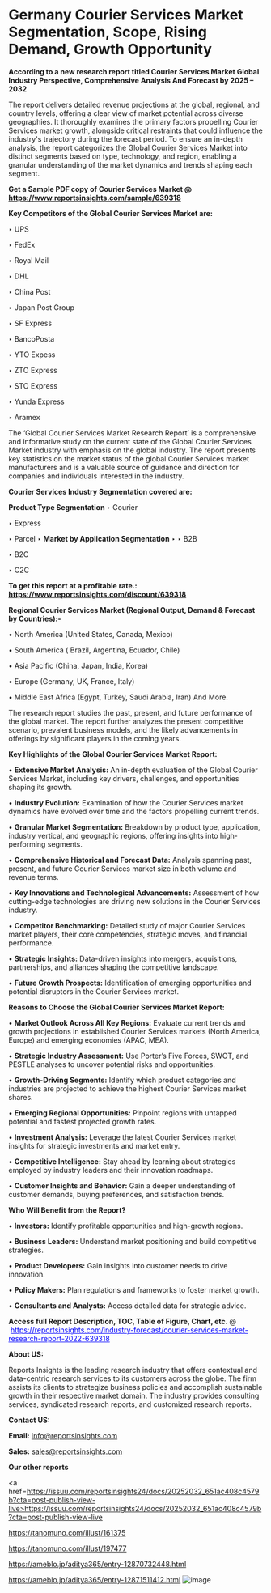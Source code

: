 # Germany Courier Services Market Segmentation, Scope, Rising Demand, Growth Opportunity 

<strong>According to a new research report titled Courier Services Market Global Industry Perspective, Comprehensive Analysis And Forecast by 2025 – 2032</strong>

The report delivers detailed revenue projections at the global, regional, and country levels, offering a clear view of market potential across diverse geographies. It thoroughly examines the primary factors propelling Courier Services market growth, alongside critical restraints that could influence the industry's trajectory during the forecast period. To ensure an in-depth analysis, the report categorizes the Global Courier Services Market into distinct segments based on type, technology, and region, enabling a granular understanding of the market dynamics and trends shaping each segment.

<strong>Get a Sample PDF copy of Courier Services Market </strong><strong>@<a href=https://www.reportsinsights.com/sample/639318 style=color:#0000ff;> https://www.reportsinsights.com/sample/639318</a></strong></font>

<strong>Key Competitors of the Global Courier Services Market are:</strong>

‣ UPS

‣ FedEx

‣ Royal Mail

‣ DHL

‣ China Post

‣ Japan Post Group

‣ SF Express

‣ BancoPosta

‣ YTO Expess

‣ ZTO Express

‣ STO Express

‣ Yunda Express

‣ Aramex

The ‘Global Courier Services Market Research Report’ is a comprehensive and informative study on the current state of the Global Courier Services Market industry with emphasis on the global industry. The report presents key statistics on the market status of the global Courier Services market manufacturers and is a valuable source of guidance and direction for companies and individuals interested in the industry.

<strong>Courier Services Industry Segmentation covered are:</strong>

<strong>Product Type Segmentation</strong>
‣
Courier

‣ Express

‣ Parcel
‣ 
<strong>Market by Application Segmentation</strong>
‣
‣  B2B

‣ B2C

‣ C2C

<strong>To get this report at a profitable rate.: <a href=https://www.reportsinsights.com/discount/639318 style=color:#0000ff;>https://www.reportsinsights.com/discount/639318</a></strong></font>

<strong>Regional Courier Services Market (Regional Output, Demand &amp; Forecast by Countries):-</strong>

• North America (United States, Canada, Mexico)

• South America ( Brazil, Argentina, Ecuador, Chile)

• Asia Pacific (China, Japan, India, Korea)

• Europe (Germany, UK, France, Italy)

• Middle East Africa (Egypt, Turkey, Saudi Arabia, Iran) And More.

The research report studies the past, present, and future performance of the global market. The report further analyzes the present competitive scenario, prevalent business models, and the likely advancements in offerings by significant players in the coming years.

<strong>Key Highlights of the Global Courier Services Market Report:</strong>

• <strong>Extensive Market Analysis:</strong> An in-depth evaluation of the Global Courier Services Market, including key drivers, challenges, and opportunities shaping its growth.

• <strong>Industry Evolution:</strong> Examination of how the Courier Services market dynamics have evolved over time and the factors propelling current trends.

• <strong>Granular Market Segmentation:</strong> Breakdown by product type, application, industry vertical, and geographic regions, offering insights into high-performing segments.

• <strong>Comprehensive Historical and Forecast Data:</strong> Analysis spanning past, present, and future Courier Services market size in both volume and revenue terms.

• <strong>Key Innovations and Technological Advancements:</strong> Assessment of how cutting-edge technologies are driving new solutions in the Courier Services industry.

• <strong>Competitor Benchmarking:</strong> Detailed study of major Courier Services market players, their core competencies, strategic moves, and financial performance.

• <strong>Strategic Insights:</strong> Data-driven insights into mergers, acquisitions, partnerships, and alliances shaping the competitive landscape.

• <strong>Future Growth Prospects:</strong> Identification of emerging opportunities and potential disruptors in the Courier Services market.

<strong>Reasons to Choose the Global Courier Services Market Report:</strong>

• <strong>Market Outlook Across All Key Regions:</strong> Evaluate current trends and growth projections in established Courier Services markets (North America, Europe) and emerging economies (APAC, MEA).

• <strong>Strategic Industry Assessment:</strong> Use Porter’s Five Forces, SWOT, and PESTLE analyses to uncover potential risks and opportunities.

• <strong>Growth-Driving Segments:</strong> Identify which product categories and industries are projected to achieve the highest Courier Services market shares.

• <strong>Emerging Regional Opportunities:</strong> Pinpoint regions with untapped potential and fastest projected growth rates.

• <strong>Investment Analysis:</strong> Leverage the latest Courier Services market insights for strategic investments and market entry.

• <strong>Competitive Intelligence:</strong> Stay ahead by learning about strategies employed by industry leaders and their innovation roadmaps.

• <strong>Customer Insights and Behavior:</strong> Gain a deeper understanding of customer demands, buying preferences, and satisfaction trends.

<strong>Who Will Benefit from the Report?</strong>

• <strong>Investors:</strong> Identify profitable opportunities and high-growth regions.

• <strong>Business Leaders:</strong> Understand market positioning and build competitive strategies.

• <strong>Product Developers:</strong> Gain insights into customer needs to drive innovation.

• <strong>Policy Makers:</strong> Plan regulations and frameworks to foster market growth.

• <strong>Consultants and Analysts:</strong> Access detailed data for strategic advice.
</ul>
<strong>Access full Report Description, TOC, Table of Figure, Chart, etc. </strong>@  <a href=https://reportsinsights.com/industry-forecast/courier-services-market-research-report-2022-639318 style=color:#0000ff;>https://reportsinsights.com/industry-forecast/courier-services-market-research-report-2022-639318</a></font>

<strong><strong>About US</strong>:</strong>

Reports Insights is the leading research industry that offers contextual and data-centric research services to its customers across the globe. The firm assists its clients to strategize business policies and accomplish sustainable growth in their respective market domain. The industry provides consulting services, syndicated research reports, and customized research reports.

<strong>Contact US:</strong>

<p class=""""><b>Email:</b> <a href=mailto:info@reportsinsights.com>info@reportsinsights.com</a></p>
<p class=""""><b>Sales:</b> <a href=mailto:sales@reportsinsights.com>sales@reportsinsights.com</a></p>

<strong>Our other reports</strong>

<a href=https://issuu.com/reportsinsights24/docs/20252032_651ac408c4579b?cta=post-publish-view-live>https://issuu.com/reportsinsights24/docs/20252032_651ac408c4579b?cta=post-publish-view-live</a>

<a href=https://tanomuno.com/illust/161375>https://tanomuno.com/illust/161375</a>

<a href=https://tanomuno.com/illust/197477>https://tanomuno.com/illust/197477</a>

<a href=https://ameblo.jp/aditya365/entry-12870732448.html>https://ameblo.jp/aditya365/entry-12870732448.html</a>

<a href=https://ameblo.jp/aditya365/entry-12871511412.html>https://ameblo.jp/aditya365/entry-12871511412.html</a>
![image](https://github.com/user-attachments/assets/eb7a0c54-1b6b-4295-8587-9fc0a9532f98)
